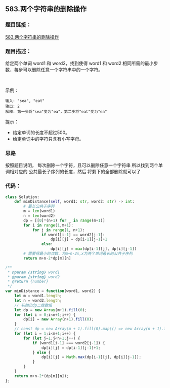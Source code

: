 ## 583.两个字符串的删除操作

### 题目链接：
[583.两个字符串的删除操作](https://leetcode-cn.com/problems/delete-operation-for-two-strings/)

### 题目描述：
给定两个单词 word1 和 word2，找到使得 word1 和 word2 相同所需的最小步数，每步可以删除任意一个字符串中的一个字符。

 

示例：
```
输入: "sea", "eat"
输出: 2
解释: 第一步将"sea"变为"ea"，第二步将"eat"变为"ea"
```

提示：

- 给定单词的长度不超过500。
- 给定单词中的字符只含有小写字母。

### 思路

按照题目说明， 每次删除一个字符，且可以删除任意一个字符串
所以找到两个单词相对应的 公共最长子序列的长度，然后 将剩下的全部删除就可以了


### 代码：

```python
class Solution:
    def minDistance(self, word1: str, word2: str) -> int:
        # 最长公共子序列
        m = len(word1)
        n = len(word2)
        dp = [[0]*(n+1) for _ in range(m+1)]
        for i in range(1,m+1):
            for j in range(1, n+1):
                if word1[i-1] == word2[j-1]:
                    dp[i][j] = dp[i-1][j-1]+1 
                else:
                    dp[i][j] = max(dp[i-1][j], dp[i][j-1])
        # 需要得最小的次数，为m+n-2x,x为两个单词最长的公共子序列
        return m+n-2*dp[m][n] 
```

```javascript
/**
 * @param {string} word1
 * @param {string} word2
 * @return {number}
 */
var minDistance = function(word1, word2) {
    let m = word1.length;
    let n = word2.length;
    // 初始化dp二维数组
    let dp = new Array(m+1).fill(0);
    for (let i = 0;i<m+1;i++) {
        dp[i] = new Array(n+1).fill(0);
    }
    // const dp = new Array(m + 1).fill(0).map(() => new Array(n + 1).fill(0));
    for (let i = 1;i<m+1;i++) {
        for (let j=1;j<n+1;j++) {
            if (word1[i-1] === word2[j-1]) {
                dp[i][j] = dp[i-1][j-1]+1;
            } else {
                dp[i][j] = Math.max(dp[i-1][j], dp[i][j-1]);
            }
        }
    }
    return m+n-2*(dp[m][n]);
};
```